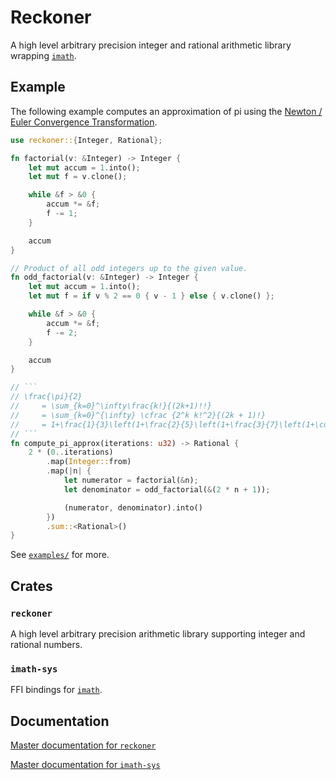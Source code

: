 # Reckoner

A high level arbitrary precision integer and rational arithmetic library wrapping [`imath`](https://github.com/creachadair/imath/).

## Example

The following example computes an approximation of pi using the [Newton / Euler Convergence Transformation](https://en.wikipedia.org/wiki/Approximations_of_%CF%80#Other_classical_formulae).

````rust
use reckoner::{Integer, Rational};

fn factorial(v: &Integer) -> Integer {
    let mut accum = 1.into();
    let mut f = v.clone();

    while &f > &0 {
        accum *= &f;
        f -= 1;
    }

    accum
}

// Product of all odd integers up to the given value.
fn odd_factorial(v: &Integer) -> Integer {
    let mut accum = 1.into();
    let mut f = if v % 2 == 0 { v - 1 } else { v.clone() };

    while &f > &0 {
        accum *= &f;
        f -= 2;
    }

    accum
}

// ```
// \frac{\pi}{2}
//     = \sum_{k=0}^\infty\frac{k!}{(2k+1)!!}
//     = \sum_{k=0}^{\infty} \cfrac {2^k k!^2}{(2k + 1)!}
//     = 1+\frac{1}{3}\left(1+\frac{2}{5}\left(1+\frac{3}{7}\left(1+\cdots\right)\right)\right)
// ```
fn compute_pi_approx(iterations: u32) -> Rational {
    2 * (0..iterations)
        .map(Integer::from)
        .map(|n| {
            let numerator = factorial(&n);
            let denominator = odd_factorial(&(2 * n + 1));

            (numerator, denominator).into()
        })
        .sum::<Rational>()
}
````

See [`examples/`](https://github.com/declanvk/reckoner/tree/master/examples) for more.

## Crates

### `reckoner`

A high level arbitrary precision arithmetic library supporting integer and rational numbers.

### `imath-sys`

FFI bindings for [`imath`](https://github.com/creachadair/imath/).

## Documentation

[Master documentation for `reckoner`](https://declanvk.github.io/reckoner/reckoner/index.html)

[Master documentation for `imath-sys`](https://declanvk.github.io/reckoner/imath_sys/index.html)
